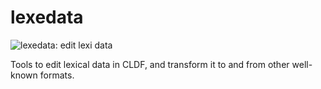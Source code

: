 # lexedata

![lexedata: edit lexi data](lexedata.png)

Tools to edit lexical data in CLDF, and transform it to and from other well-known formats.
